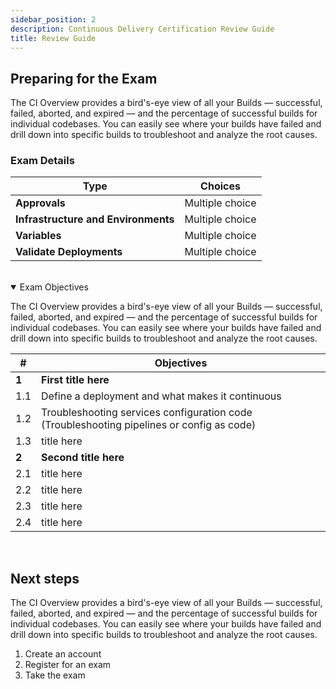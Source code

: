 ```yaml
---
sidebar_position: 2
description: Continuous Delivery Certification Review Guide
title: Review Guide
---
```


## Preparing for the Exam

The CI Overview provides a bird's-eye view of all your Builds — successful, failed, aborted, and expired — and the percentage of successful builds for individual codebases. You can easily see where your builds have failed and drill down into specific builds to troubleshoot and analyze the root causes.

### Exam Details

| Type                                | Choices         |
| ----------------------------------- | --------------- |
| **Approvals**                       | Multiple choice |
| **Infrastructure and Environments** | Multiple choice |
| **Variables**                       | Multiple choice |
| **Validate Deployments**            | Multiple choice |

<br />

<details open>
<summary>Exam Objectives</summary>

The CI Overview provides a bird's-eye view of all your Builds — successful, failed, aborted, and expired — and the percentage of successful builds for individual codebases. You can easily see where your builds have failed and drill down into specific builds to troubleshoot and analyze the root causes.

| #     | Objectives                                                                                |
| ----- | ----------------------------------------------------------------------------------------- |
| **1** | **First title here**                                                                      |
| 1.1   | Define a deployment and what makes it continuous                                          |
| 1.2   | Troubleshooting services configuration code (Troubleshooting pipelines or config as code) |
| 1.3   | title here                                                                                |
| **2** | **Second title here**                                                                     |
| 2.1   | title here                                                                                |
| 2.2   | title here                                                                                |
| 2.3   | title here                                                                                |
| 2.4   | title here                                                                                |

</details>

<br />

## Next steps

The CI Overview provides a bird's-eye view of all your Builds — successful, failed, aborted, and expired — and the percentage of successful builds for individual codebases. You can easily see where your builds have failed and drill down into specific builds to troubleshoot and analyze the root causes.

1. Create an account
2. Register for an exam
3. Take the exam
